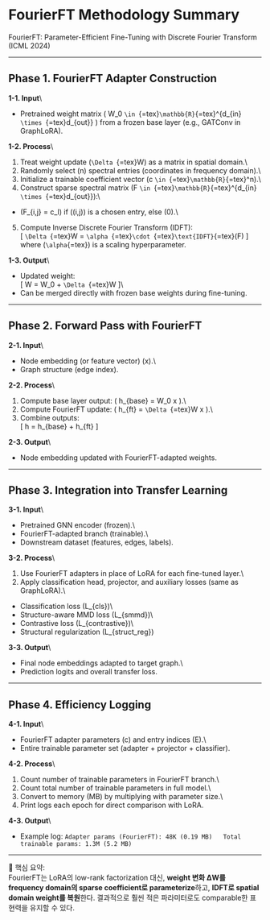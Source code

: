 # FourierFT Methodology Summary

FourierFT: Parameter-Efficient Fine-Tuning with Discrete Fourier
Transform (ICML 2024)

------------------------------------------------------------------------

## Phase 1. FourierFT Adapter Construction

**1-1. Input**\
- Pretrained weight matrix ( W_0
`\in `{=tex}`\mathbb{R}`{=tex}\^{d\_{in} `\times `{=tex}d\_{out}} ) from
a frozen base layer (e.g., GATConv in GraphLoRA).

**1-2. Process**\
1. Treat weight update (`\Delta `{=tex}W) as a matrix in spatial
domain.\
2. Randomly select (n) spectral entries (coordinates in frequency
domain).\
3. Initialize a trainable coefficient vector (c
`\in `{=tex}`\mathbb{R}`{=tex}\^n).\
4. Construct sparse spectral matrix (F
`\in `{=tex}`\mathbb{R}`{=tex}\^{d\_{in} `\times `{=tex}d\_{out}}):\
- (F\_{i,j} = c_l) if ((i,j)) is a chosen entry, else (0).\
5. Compute Inverse Discrete Fourier Transform (IDFT):\
\[ `\Delta `{=tex}W =
`\alpha `{=tex}`\cdot `{=tex}`\text{IDFT}`{=tex}(F) \]\
where (`\alpha`{=tex}) is a scaling hyperparameter.

**1-3. Output**\
- Updated weight:\
\[ W = W_0 + `\Delta `{=tex}W \]\
- Can be merged directly with frozen base weights during fine-tuning.

------------------------------------------------------------------------

## Phase 2. Forward Pass with FourierFT

**2-1. Input**\
- Node embedding (or feature vector) (x).\
- Graph structure (edge index).

**2-2. Process**\
1. Compute base layer output: ( h\_{base} = W_0 x ).\
2. Compute FourierFT update: ( h\_{ft} = `\Delta `{=tex}W x ).\
3. Combine outputs:\
\[ h = h\_{base} + h\_{ft} \]

**2-3. Output**\
- Node embedding updated with FourierFT-adapted weights.

------------------------------------------------------------------------

## Phase 3. Integration into Transfer Learning

**3-1. Input**\
- Pretrained GNN encoder (frozen).\
- FourierFT-adapted branch (trainable).\
- Downstream dataset (features, edges, labels).

**3-2. Process**\
1. Use FourierFT adapters in place of LoRA for each fine-tuned layer.\
2. Apply classification head, projector, and auxiliary losses (same as
GraphLoRA).\
- Classification loss (L\_{cls})\
- Structure-aware MMD loss (L\_{smmd})\
- Contrastive loss (L\_{contrastive})\
- Structural regularization (L\_{struct_reg})

**3-3. Output**\
- Final node embeddings adapted to target graph.\
- Prediction logits and overall transfer loss.

------------------------------------------------------------------------

## Phase 4. Efficiency Logging

**4-1. Input**\
- FourierFT adapter parameters (c) and entry indices (E).\
- Entire trainable parameter set (adapter + projector + classifier).

**4-2. Process**\
1. Count number of trainable parameters in FourierFT branch.\
2. Count total number of trainable parameters in full model.\
3. Convert to memory (MB) by multiplying with parameter size.\
4. Print logs each epoch for direct comparison with LoRA.

**4-3. Output**\
- Example log:
`Adapter params (FourierFT): 48K (0.19 MB)   Total trainable params: 1.3M (5.2 MB)`

------------------------------------------------------------------------

📌 핵심 요약:\
FourierFT는 LoRA의 low-rank factorization 대신, **weight 변화 ΔW를
frequency domain의 sparse coefficient로 parameterize**하고, **IDFT로
spatial domain weight를 복원**한다. 결과적으로 훨씬 적은 파라미터로도
comparable한 표현력을 유지할 수 있다.
